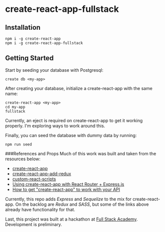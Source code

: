 # create-react-app-fullstack

## Installation
```
npm i -g create-react-app
npm i -g create-react-app-fullstack
```
## Getting Started
Start by seeding your database with Postgresql:
```
create db <my-app>
```
After creating your database, initialize a create-react-app with the same name:

```
create-react-app <my-app>
cd my-app
fullstack
```

Currently, an eject is required on create-react-app to get it working properly. I'm exploring ways to work around this.

Finally, you can seed the database with dummy data by running:
```
npm run seed
```

###References and Props
Much of this work was built and taken from the resources below:
* [create-react-app](https://www.npmjs.com/package/create-react-app)
* [create-react-app-add-redux](https://www.npmjs.com/package/create-react-app-add-redux)
* [custom-react-scripts](https://www.npmjs.com/package/custom-react-scripts)
* [Using create-react-app with React Router + Express.js]()
* [How to get "create-react-app" to work with your API]()

Currently, this repo adds *Express* and *Sequelize* to the mix for create-react-app. On the backlog are *Redux* and *SASS*, but some of the links above already have functionality for that.

Last, this project was built at a hackathon at [Full Stack Academy](https://www.fullstackacademy.com/). Development is preliminary.

